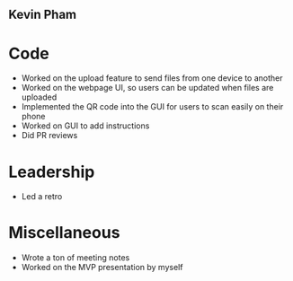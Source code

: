 ## Kevin Pham

# Code
- Worked on the upload feature to send files from one device to another
- Worked on the webpage UI, so users can be updated when files are uploaded
- Implemented the QR code into the GUI for users to scan easily on their phone
- Worked on GUI to add instructions
- Did PR reviews

# Leadership
- Led a retro

# Miscellaneous
- Wrote a ton of meeting notes
- Worked on the MVP presentation by myself
